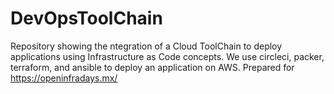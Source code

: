 # DevOpsToolChain
Repository showing the ntegration of a Cloud ToolChain to deploy applications using Infrastructure as Code concepts. We use circleci, packer, terraform, and ansible to deploy an application on AWS. Prepared for https://openinfradays.mx/
